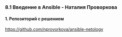 ### 8.1 Введение в Ansible - Наталия Проворкова
#### 1. Репозиторий с решением
https://github.com/nprovorkova/ansible-netology
